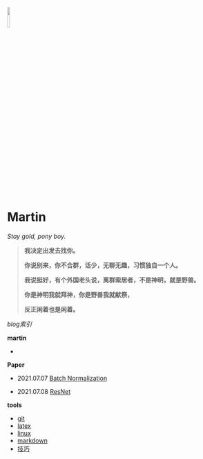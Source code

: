 <head><style type="text/css">h1:first-child {display:none;}</style></head>

<img src="https://cdn.jsdelivr.net/gh/lblbk/picgo/work/20201224164001.png" width="11%" height="11%" >

# **Martin**

*Stay gold, pony boy.*

> **我决定出发去找你。**
>
> **你说别来，你不合群，话少，无聊无趣，习惯独自一个人。**
>
> **我说挺好，有个外国老头说，离群索居者，不是神明，就是野兽。**
>
> **你是神明我就拜神，你是野兽我就献祭，**
>
> **反正闲着也是闲着。**



*blog索引*



**martin**

- 

**Paper**

- 2021.07.07 [Batch Normalization](/blog/paper/batchnormalization)

- 2021.07.08 [ResNet](/blog/paper/resnet)

**tools**

- [git](/blog/tools/git)
- [latex](/blog/tools/latex)
- [linux](/blog/tools/linux)
- [markdown](/blog/tools/markdown)
- [技巧](/blog/tools/knowledge)

